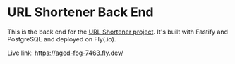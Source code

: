 # URL Shortener Back End

This is the back end for the [URL Shortener project](https://maximorlov.com/backend-portfolio-projects-no-css/). It's built with Fastify and PostgreSQL and deployed on Fly(.io).

Live link: https://aged-fog-7463.fly.dev/